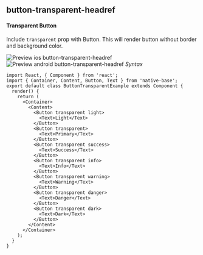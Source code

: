 ## button-transparent-headref
#### Transparent Button

Include <code>transparent</code> prop with Button. This will render button without border and background color.<br />

![Preview ios button-transparent-headref](https://github.com/GeekyAnts/NativeBase-KitchenSink/raw/master/screenshots/ios/button-transparent.png)
![Preview android button-transparent-headref](https://github.com/GeekyAnts/NativeBase-KitchenSink/raw/master/screenshots/android/button-transparent.png)
*Syntax*

<pre class="line-numbers"><code class="language-jsx">import React, { Component } from 'react';
import { Container, Content, Button, Text } from 'native-base';
export default class ButtonTransparentExample extends Component {
  render() {
    return (
      &lt;Container>
        &lt;Content>
          &lt;Button transparent light>
            &lt;Text>Light&lt;/Text>
          &lt;/Button>
          &lt;Button transparent>
            &lt;Text>Primary&lt;/Text>
          &lt;/Button>
          &lt;Button transparent success>
            &lt;Text>Success&lt;/Text>
          &lt;/Button>
          &lt;Button transparent info>
            &lt;Text>Info&lt;/Text>
          &lt;/Button>
          &lt;Button transparent warning>
            &lt;Text>Warning&lt;/Text>
          &lt;/Button>
          &lt;Button transparent danger>
            &lt;Text>Danger&lt;/Text>
          &lt;/Button>
          &lt;Button transparent dark>
            &lt;Text>Dark&lt;/Text>
          &lt;/Button>
        &lt;/Content>
      &lt;/Container>
    );
  }
}</code></pre><br />
